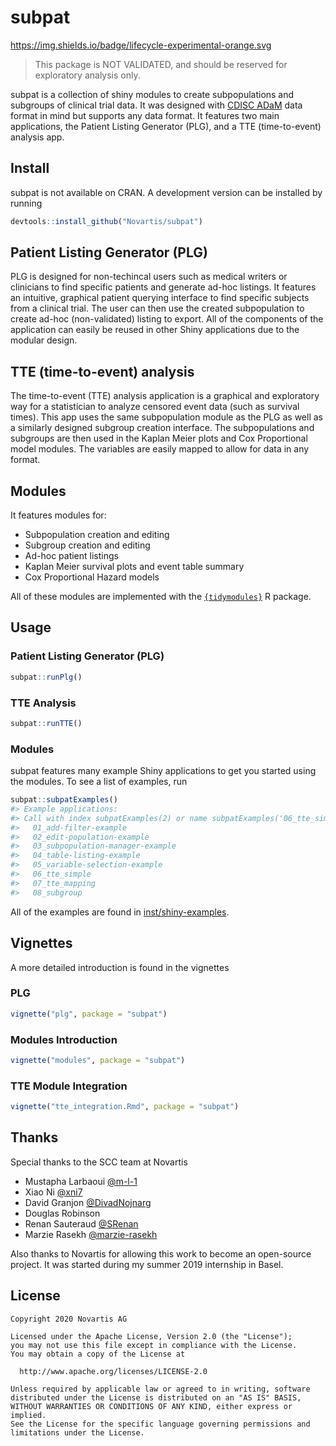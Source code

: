 
<!-- README.md is generated from README.Rmd. Please edit that file -->

# subpat

<https://img.shields.io/badge/lifecycle-experimental-orange.svg>

> This package is NOT VALIDATED, and should be reserved for exploratory
> analysis only.

subpat is a collection of shiny modules to create subpopulations and
subgroups of clinical trial data. It was designed with [CDISC
ADaM](https://www.cdisc.org/standards/foundational/adam) data format in
mind but supports any data format. It features two main applications,
the Patient Listing Generator (PLG), and a TTE (time-to-event) analysis
app.

## Install

subpat is not available on CRAN. A development version can be installed
by running

``` r
devtools::install_github("Novartis/subpat")
```

## Patient Listing Generator (PLG)

PLG is designed for non-techincal users such as medical writers or
clinicians to find specific patients and generate ad-hoc listings. It
features an intuitive, graphical patient querying interface to find
specific subjects from a clinical trial. The user can then use the
created subpopulation to create ad-hoc (non-validated) listing to
export. All of the components of the application can easily be reused in
other Shiny applications due to the modular design.

## TTE (time-to-event) analysis

The time-to-event (TTE) analysis application is a graphical and
exploratory way for a statistician to analyze censored event data (such
as survival times). This app uses the same subpopulation module as the
PLG as well as a similarly designed subgroup creation interface. The
subpopulations and subgroups are then used in the Kaplan Meier plots and
Cox Proportional model modules. The variables are easily mapped to allow
for data in any format.

## Modules

It features modules for:

  - Subpopulation creation and editing
  - Subgroup creation and editing
  - Ad-hoc patient listings
  - Kaplan Meier survival plots and event table summary
  - Cox Proportional Hazard models

All of these modules are implemented with the
[`{tidymodules}`](https://opensource.nibr.com/tidymodules) R package.

## Usage

### Patient Listing Generator (PLG)

``` r
subpat::runPlg()
```

### TTE Analysis

``` r
subpat::runTTE()
```

### Modules

subpat features many example Shiny applications to get you started using
the modules. To see a list of examples, run

``` r
subpat::subpatExamples()
#> Example applications:
#> Call with index subpatExamples(2) or name subpatExamples('06_tte_simple')
#>   01_add-filter-example
#>   02_edit-population-example
#>   03_subpopulation-manager-example
#>   04_table-listing-example
#>   05_variable-selection-example
#>   06_tte_simple
#>   07_tte_mapping
#>   08_subgroup
```

All of the examples are found in
[inst/shiny-examples](inst/shiny-examples).

## Vignettes

A more detailed introduction is found in the vignettes

### PLG

``` r
vignette("plg", package = "subpat")
```

### Modules Introduction

``` r
vignette("modules", package = "subpat")
```

### TTE Module Integration

``` r
vignette("tte_integration.Rmd", package = "subpat")
```

## Thanks

Special thanks to the SCC team at Novartis

  - Mustapha Larbaoui [@m-l-1](https://github.com/m-l-1)
  - Xiao Ni [@xni7](https://github.com/xni7)
  - David Granjon [@DivadNojnarg](https://github.com/DivadNojnarg)
  - Douglas Robinson
  - Renan Sauteraud [@SRenan](https://github.com/SRenan)
  - Marzie Rasekh [@marzie-rasekh](https://github.com/marzie-rasekh)

Also thanks to Novartis for allowing this work to become an open-source
project. It was started during my summer 2019 internship in Basel.

## License

    Copyright 2020 Novartis AG
    
    Licensed under the Apache License, Version 2.0 (the "License");
    you may not use this file except in compliance with the License.
    You may obtain a copy of the License at
    
      http://www.apache.org/licenses/LICENSE-2.0
    
    Unless required by applicable law or agreed to in writing, software
    distributed under the License is distributed on an "AS IS" BASIS,
    WITHOUT WARRANTIES OR CONDITIONS OF ANY KIND, either express or implied.
    See the License for the specific language governing permissions and
    limitations under the License.
